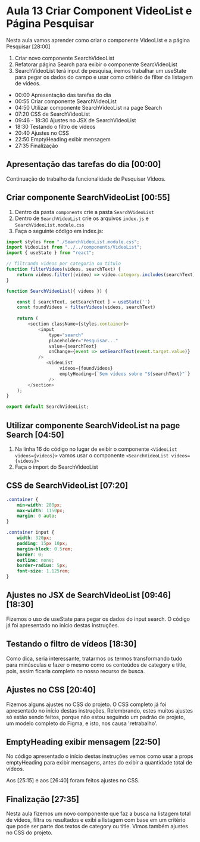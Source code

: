 # Aula 13 Criar Component VideoList e Página Pesquisar

Nesta aula vamos aprender como criar o componente VideoList e a página Pesquisar
[28:00]
1. Criar novo componente SearchVideoList
2. Refatorar página Search para exibir o componente SearcVideoList
3. SearchVideoList terá input de pesquisa, iremos trabalhar um useState para pegar os dados do campo e usar como critério de filter da listagem de vídeos.

* 00:00 Apresentação das tarefas do dia
* 00:55 Criar componente SearchVideoList
* 04:50 Utilizar componente SearchVideoList na page Search
* 07:20 CSS de SearchVideoList
* 09:46 - 18:30 Ajustes no JSX de SearchVideoList
* 18:30 Testando o filtro de vídeos
* 20:40 Ajustes no CSS
* 22:50 EmptyHeading exibir mensagem
* 27:35 Finalização

## Apresentação das tarefas do dia [00:00]

Continuação do trabalho da funcionalidade de Pesquisar Vídeos.

## Criar componente SearchVideoList [00:55]

1. Dentro da pasta `components` crie a pasta `SearchVideoList`
2. Dentro de `SearchVideoList` crie os arquivos `index.js` e `SearchVideoList.module.css`
3. Faça o seguinte código em index.js:

~~~javascript
import styles from "./SearchVideoList.module.css";
import VideoList from "../../components/VideoList";
import { useState } from "react";

// filtrando videos por categoria ou titulo
function filterVideos(videos, searchText) {
    return videos.filter((video) => video.category.includes(searchText) || video.title.includes(searchText))
}

function SearchVideoList({ videos }) {

    const [ searchText, setSearchText ] = useState('')
    const foundVideos = filterVideos(videos, searchText)
    
    return (
        <section className={styles.container}>
            <input
                type="search"
                placeholder="Pesquisar..."
                value={searchText}
                onChange={event => setSearchText(event.target.value)}
            />
               <VideoList
                    videos={foundVideos}
                    emptyHeading={`Sem vídeos sobre "${searchText}"`}
                /> 
        </section>
    );
}

export default SearchVideoList;

~~~

## Utilizar componente SearchVideoList na page Search [04:50]

1. Na linha 16 do código no lugar de exibir o componente `<VideoList videos={videos}>` vamos usar o componente `<SearchVideoList videos={videos}>`
2. Faça o import do SearchVideoList

## CSS de SearchVideoList [07:20]

~~~css
.container {
    min-width: 280px;
    max-width: 1150px;
    margin: 0 auto;
}

.container input {
    width: 320px;
    padding: 15px 10px;
    margin-block: 0.5rem;
    border: 0;
    outline: none;
    border-radius: 5px;
    font-size: 1.125rem;
}

~~~

## Ajustes no JSX de SearchVideoList [09:46] [18:30]

Fizemos o uso de useState para pegar os dados do input search. O código já foi apresentado no início destas instruções.

## Testando o filtro de vídeos [18:30]

Como dica, seria interessante, tratarmos os termos transformando tudo para minúsculas e fazer o mesmo como os conteúdos de category e title, pois, assim ficaria completo no nosso recurso de busca.

## Ajustes no CSS [20:40]

Fizemos alguns ajustes no CSS do projeto. O CSS completo já foi apresentado no início destas instruções.
Relembrando, estes muitos ajustes só estão sendo feitos, porque não estou seguindo um padrão de projeto, um modelo completo do Figma, e isto, nos causa 'retrabalho'.

## EmptyHeading exibir mensagem [22:50]

No código apresentado o início destas instruções vemos como usar a props emptyHeading para exibir mensagens, antes do exibir a quantidade total de vídeos.

Aos [25:15] e aos [26:40] foram feitos ajustes no  CSS.

## Finalização [27:35]

Nesta aula fizemos um novo componente que faz a busca na listagem total de vídeos, filtra os resultados e exibi a listagem com base em um critério que pode ser parte dos textos de category ou title.
Vimos também ajustes no CSS do projeto.
